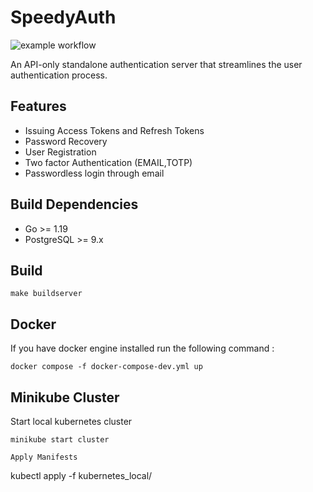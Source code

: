 
# SpeedyAuth
![example workflow](https://github.com/kwesidev/authserver/actions/workflows/go.yml/badge.svg)

An API-only standalone authentication server that streamlines the user authentication process.

## Features
- Issuing Access Tokens and Refresh Tokens
- Password Recovery
- User Registration
- Two factor Authentication (EMAIL,TOTP)
- Passwordless login through email

## Build Dependencies
- Go >= 1.19 
- PostgreSQL >= 9.x 


## Build
```
make buildserver
```

## Docker 
If you have docker engine installed run the following command :
```
docker compose -f docker-compose-dev.yml up
```

## Minikube Cluster
Start local kubernetes cluster
```
minikube start cluster
```

```
Apply Manifests 
```
kubectl apply -f kubernetes_local/

```
